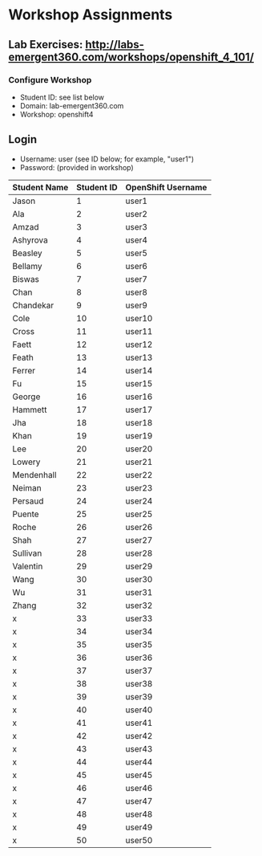 # Workshop Assignments
## Lab Exercises: http://labs-emergent360.com/workshops/openshift_4_101/
### Configure Workshop
- Student ID: see list below
- Domain: lab-emergent360.com
- Workshop: openshift4

## Login
- Username: user<id> (see ID below; for example, "user1")
- Password: (provided in workshop)

| Student Name | Student ID | OpenShift Username | 
|------------ | ---------------| ---------------|
|	Jason	 |	1	|	user1	|
|	Ala	|	2	|	user2	|
|	Amzad 	|	3	|	user3	|
|	Ashyrova |	4	|	user4	|
|	Beasley |	5	|	user5	|
|	Bellamy  |	6	|	user6	|
|	Biswas |	7	|	user7	|
|	Chan |	8	|	user8	|
|	Chandekar	|	9	|	user9	|
|	Cole |	10	|	user10	|
|	Cross	|	11	|	user11	|
|	Faett |	12	|	user12	|
|	Feath |	13	|	user13	|
| Ferrer | 14 | user14 |
| Fu | 15 | user15 |
| George | 16 | user16 |
| Hammett | 17 | user17 |
| Jha | 18 | user18 |  
| Khan | 19 | user19 |  
| Lee | 20 | user20 |  
| Lowery | 21 | user21 |
| Mendenhall | 22 | user22 |
| Neiman | 23 | user23 |
| Persaud | 24 | user24 |
| Puente | 25 | user25 |
| Roche | 26 | user26 |
| Shah | 27 | user27 |
| Sullivan | 28 | user28 |
| Valentin | 29 | user29 |
| Wang | 30 | user30 |
| Wu | 31 | user31 |
| Zhang | 32 | user32 |
|  x | 33 | user33 |
|  x | 34 | user34 |
|  x | 35 | user35 |  
|  x | 36 | user36 |
|  x | 37 | user37 |
|  x | 38 | user38 |
|  x | 39 | user39 |
|  x | 40 | user40 |
|  x | 41 | user41 |
|  x | 42 | user42 |
|  x | 43 | user43 |
|  x | 44 | user44 |
|  x | 45 | user45 |
|  x | 46 | user46 |
| x | 47 | user47 |
| x | 48 | user48 |
| x | 49 | user49 |
|  x | 50 | user50 |
